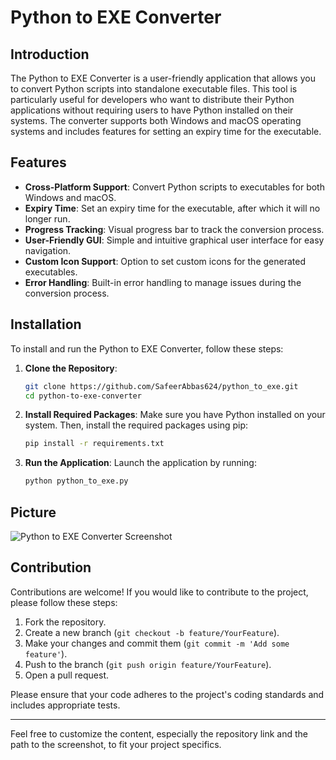 # Python to EXE Converter

## Introduction
The Python to EXE Converter is a user-friendly application that allows you to convert Python scripts into standalone executable files. This tool is particularly useful for developers who want to distribute their Python applications without requiring users to have Python installed on their systems. The converter supports both Windows and macOS operating systems and includes features for setting an expiry time for the executable.

## Features
- **Cross-Platform Support**: Convert Python scripts to executables for both Windows and macOS.
- **Expiry Time**: Set an expiry time for the executable, after which it will no longer run.
- **Progress Tracking**: Visual progress bar to track the conversion process.
- **User-Friendly GUI**: Simple and intuitive graphical user interface for easy navigation.
- **Custom Icon Support**: Option to set custom icons for the generated executables.
- **Error Handling**: Built-in error handling to manage issues during the conversion process.

## Installation
To install and run the Python to EXE Converter, follow these steps:

1. **Clone the Repository**:
   ```bash
   git clone https://github.com/SafeerAbbas624/python_to_exe.git
   cd python-to-exe-converter
   ```

2. **Install Required Packages**:
   Make sure you have Python installed on your system. Then, install the required packages using pip:
   ```bash
   pip install -r requirements.txt
   ```

3. **Run the Application**:
   Launch the application by running:
   ```bash
   python python_to_exe.py
   ```

## Picture
![Python to EXE Converter Screenshot](path/to/your/screenshot.png)

## Contribution
Contributions are welcome! If you would like to contribute to the project, please follow these steps:

1. Fork the repository.
2. Create a new branch (`git checkout -b feature/YourFeature`).
3. Make your changes and commit them (`git commit -m 'Add some feature'`).
4. Push to the branch (`git push origin feature/YourFeature`).
5. Open a pull request.

Please ensure that your code adheres to the project's coding standards and includes appropriate tests.

---

Feel free to customize the content, especially the repository link and the path to the screenshot, to fit your project specifics.
